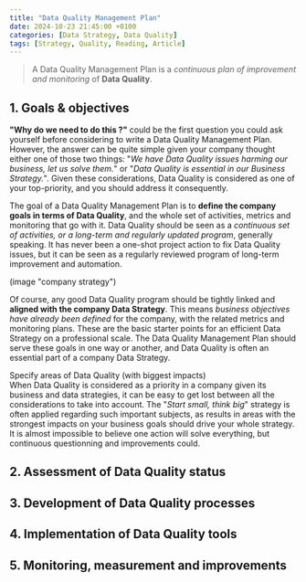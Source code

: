 ```yaml
---
title: "Data Quality Management Plan"
date: 2024-10-23 21:45:00 +0100
categories: [Data Strategy, Data Quality]
tags: [Strategy, Quality, Reading, Article]
---
```


> A Data Quality Management Plan is a *continuous plan of improvement and monitoring* of **Data Quality**.

## 1. Goals & objectives

**"Why do we need to do this ?"** could be the first question you could ask yourself before considering to write a Data Quality Management Plan.
However, the answer can be quite simple given your company thought either one of those two things:
"*We have Data Quality issues harming our business, let us solve them.*" or "*Data Quality is essential in our Business Strategy.*".
Given these considerations, Data Quality is considered as one of your top-priority, and you should address it consequently.

The goal of a Data Quality Management Plan is to **define the company goals in terms of Data Quality**, and the whole set of activities, metrics and monitoring that go with it.
Data Quality should be seen as a *continuous set of activities, or a long-term and regularly updated program*, generally speaking.
It has never been a one-shot project action to fix Data Quality issues, but it can be seen as a regularly reviewed program of long-term improvement and automation.

(image "company strategy")

Of course, any good Data Quality program should be tightly linked and **aligned with the company Data Strategy**.
This means *business objectives have already been defined* for the company, with the related metrics and monitoring plans.
These are the basic starter points for an efficient Data Strategy on a professional scale.
The Data Quality Management Plan should serve these goals in one way or another, and Data Quality is often an essential part of a company Data Strategy.

Specify areas of Data Quality (with biggest impacts)  
When Data Quality is considered as a priority in a company given its business and data strategies, it can be easy to get lost between all the considerations to take into account.
The "*Start small, think big*" strategy is often applied regarding such important subjects, as results in areas with the strongest impacts on your business goals should drive your whole strategy. It is almost impossible to believe one action will solve everything, but continuous questionning and improvements could.

## 2. Assessment of Data Quality status

## 3. Development of Data Quality processes

## 4. Implementation of Data Quality tools

## 5. Monitoring, measurement and improvements


